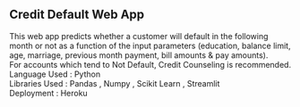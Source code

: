 ## Credit Default Web App 
This web app predicts whether a customer will default in the following month or not as a function of the input parameters (education, balance limit, age, marriage, previous month payment, bill amounts & pay amounts).\
For accounts which tend to Not Default, Credit Counseling is recommended.\
Language Used : Python\
Libraries Used : Pandas , Numpy , Scikit Learn , Streamlit\
Deployment : Heroku
